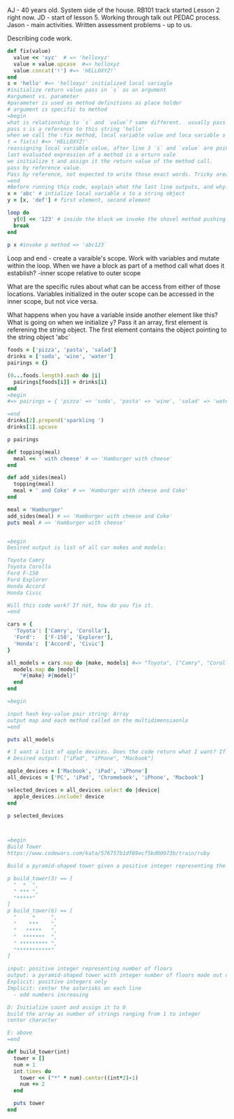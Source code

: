 AJ - 40 years old. System side of the house. RB101 track started Lesson 2 right now.
JD - start of lesson 5. Working through talk out PEDAC process. 
Jason - main activities. Written assessment
problems - up to us.

Describing code work.
```Ruby
def fix(value)  
  value << 'xyz'  # => 'helloxyz'
  value = value.upcase  #=> helloxyz
  value.concat('!') #=> 'HELLOXYZ!'
end
s = 'hello' #=> 'helloxyz' initialized local variagle
#initialize return value pass in `s` as an argument
#argument vs. parameter
#parameter is used as method definitions as place holder
# argument is specific to method
=begin
what is relationship to `s` and `value`? same different.  usually pass by refernece, then when value is reassigned.  Pass by reference value
pass s is a reference to this string 'hello'
when we call the :fix method, local variable value and loca variable s are pointing to the same string
t = fix(s) #=> 'HELLOXYZ!'
reassigning local variable value, after line 3 `s` and `value` are pointing 
last evaluated expression of a method is a erturn vale
we initialize t and assign it the return value of the method call.
pass by reference value. 
Pass by reference, not expected to write those exact words. Tricky area when it comes to wording.  Everything is pass by reference value.  What we are passinginis not a copy of the string. We are passing pointers to the string.
=end
#Before running this code, explain what the last line outputs, and why.
x = 'abc' # intialize local variable x to a string object
y = [x, 'def'] # first element, second element

loop do
  y[0] << '123' # inside the block we invoke the shovel method pushing in string object `123`
  break
end
 
p x #invoke p method => 'abc123`
```
Loop and end - create a varaible's scope. Work with variables and mutate within the loop. 
When we have a block as part of a method call what does it establish? -inner scope
relative to outer scope

What are the specific rules about what can be access from either of those locations.
Variables initialized in the outer scope can be accessed in the inner scope, but not vice versa.

What happens when you have a variable inside another element like this? What is going on when we initialize `y`?
Pass it an array, first element is referening the string object. The first element contains the object pointing to the string object 'abc`
```Ruby
foods = ['pizza', 'pasta', 'salad']
drinks = ['soda', 'wine', 'water']
pairings = {}

(0...foods.length).each do |i|
  pairings[foods[i]] = drinks[i]
end
=begin
#=> pairings = { 'pizza' => 'soda', 'pasta' => 'wine', 'salad' => 'water'}

=end
drinks[2].prepend('sparkling ') 
drinks[1].upcase

p pairings 
```
```Ruby
def topping(meal)
  meal << ' with cheese' # => 'Hamburger with cheese'
end

def add_sides(meal)
  topping(meal)
  meal + ' and Coke' # => 'Hamburger with cheese and Coke'
end

meal = 'Hamburger'
add_sides(meal) # => 'Hamburger with cheese and Coke'
puts meal # => 'Hamburger with cheese'


=begin
Desired output is list of all car makes and models:

Toyota Camry
Toyota Corolla
Ford F-150
Ford Explorer
Honda Accord
Honda Civic

Will this code work? If not, how do you fix it.
=end

cars = {
  'Toyota': ['Camry', 'Corolla'],
  'Ford':   ['F-150', 'Explorer'],
  'Honda':  ['Accord', 'Civic']
}

all_models = cars.map do |make, models| #=> "Toyota", ["Camry", "Corolla"]
  models.map do |model|
    "#{make} #{model}"
  end
end

=begin

input hash key-value pair string: Array
output map and each method called on the multidimensiaonla
=end

puts all_models 

# I want a list of apple devices. Does the code return what I want? If not, how do I fix it?
# Desired output: ["iPad", "iPhone", "Macbook"]

apple_devices = ['Macbook', 'iPad', 'iPhone']
all_devices = ['PC', 'iPad', 'Chromebook', 'iPhone', 'Macbook']

selected_devices = all_devices.select do |device| 
  apple_devices.include? device
end

p selected_devices



=begin
Build Tower
https://www.codewars.com/kata/576757b1df89ecf5bd00073b/train/ruby

Build a pyramid-shaped tower given a positive integer representing the number of floors. A tower block is represented with "*" character.

p build_tower(3) == [
  "  *  ",
  " *** ", 
  "*****"
]
p build_tower(6) == [
  "     *     ", 
  "    ***    ", 
  "   *****   ", 
  "  *******  ", 
  " ********* ", 
  "***********"
]

input: positive integer representing number of floors
output: a pyramid-shaped tower with integer number of floors made out of "*", made out of an array of strings
Explicit: positive integers only
Implicit: center the asterisks on each line
  - odd numbers increasing

D: Initialize count and assign it to 0
build the array as number of strings ranging from 1 to integer
center character

E: above
=end

def build_tower(int)
  tower = []
  num = 1
  int.times do
    tower << ("*" * num).center((int*2)-1)
    num += 2
  end

  puts tower
end